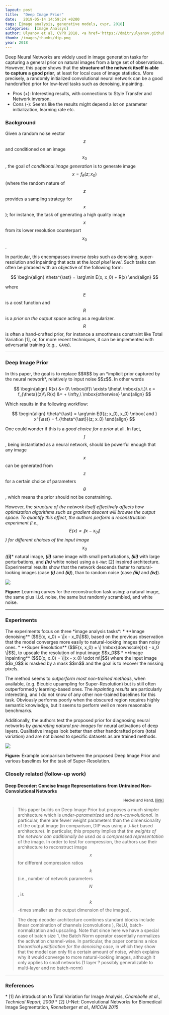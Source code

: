 ```yaml
---
layout: post
title:  "Deep Image Prior"
date:   2019-05-14 14:59:24 +0200
tags: [image analysis, generative models, cvpr, 2018]
categories:  [Image Analsys]
author: Ulyanov et al, CVPR 2018, <a href='https://dmitryulyanov.github.io/deep_image_prior' target='_blank'>[link]</a>
thumb: /images/thumbs/dip.png
year: 2018
---
```



<div class="summary">
Deep Neural Networks are widely used in image generation tasks for capturing a general prior on natural images from a large set of observations. However, this paper shows that the <b>structure of the network itself is able to capture a good prior</b>, at least for local cues of image statistics. More precisely, a randomly initialized convolutional neural network can be a good handcrafted prior for low-level tasks such as denoising, inpainting.
<ul>
<li><span class="procons">Pros (+):</span>  Interesting results, with connections to Style Transfer and Network inverson.</li>
<li><span class="procons">Cons (-):</span> Seems like the results might depend a lot on parameter initialization, learning rate etc.</li>
</ul>
</div>



<h3 class="section theory"> Background  </h3>

Given a random noise vector $$z$$ and conditioned on an image $$x_0$$, the goal of *conditional image generation* is to generate image $$x = f_{\theta}(z; x_0)$$ (where the random nature of $$z$$ provides a sampling strategy for $$x$$); for instance, the task of generating a  high quality image $$x$$ from its lower resolution counterpart $$x_0$$.

In particular, this encompasses  *inverse tasks* such as denoising, super-resolution and inpainting that acts at the *local pixel level*. Such tasks can often be phrased with an objective of the following form:

$$
\begin{align}
\theta^{\ast} = \arg\min E(x, x_0) + R(x)
\end{align}
$$

where $$E$$ is a cost function and $$R$$ is a *prior on the output space* acting as a regularizer. $$R$$ is often a hand-crafted prior, for instance a smoothness constraint like Total Variation <span class="citations">[1]</span>, or, for more recent techniques, it can be implemented with adversarial training (e.g.,` GAN`s).

---

<h3 class="section proposed">Deep Image Prior</h3>
In this paper, the goal is to replace $$R$$ by an *implicit prior captured by the neural network*, relatively to input noise $$z$$. In other words

$$
\begin{align}
R(x) &= 0\ \mbox{if}\ \exists \theta\ \mbox{s.t.}\ x = f_{\theta}(z)\\
R(x) &= + \infty,\ \mbox{otherwise}
\end{align}
$$

Which results in the following workflow:

$$
\begin{align}
\theta^{\ast} = \arg\min E(f(z; x_0), x_0) \mbox{ and } x^{\ast} = f_{\theta^{\ast}}(z; x_0)
\end{align}
$$


One could wonder if this is a *good choice for a prior* at all. In fact,  $$f$$, being instantiated as a neural network, should be powerful enough that any image $$x$$ can be generated from $$z$$ for a certain choice of parameters $$\theta$$, which means the prior should not be constraining.

However, the **structure of the network* itself effectively affects how optimization algorithms such as gradient descent will browse the output space:
To quantify this effect, the authors perform a reconstruction experiment (i.e., $$E(x) = \| x - x_0 \|$$) for different choices of the input image $$x_0$$ (***(i)*** natural image, ***(ii)*** same image with small perturbations, ***(iii)*** with large perturbations, and ***(iv)*** white noise) using a `U-Net` <span class="citations">[2]</span>  inspired architecture. Experimental results show that the network descends faster to natural-looking images (case ***(i)*** and ***(ii)***), than to random noise (case ***(iii)*** and ***(iv)***).


<div class="figure">
<img src="{{ site.baseurl }}/images/posts/dip_toyexp.png">
<p><b>Figure:</b> Learning curves for the reconstruction task using: a natural image, the same plus i.i.d. noise, the same but randomly scrambled, and white noise.</p>
</div>



---


<h3 class="section experiments"> Experiments </h3>
The experiments focus on three *image analysis tasks*:
  * **Image denoising** ($$E(x, x_0) = \|x - x_0\|$$), based on the previous observation that the model converges  more easily to natural-looking images than noisy ones.
  * **Super Resolution** ($$E(x, x_0) = \| \mbox{downscale}(x) - x_0 \|$$), to upscale the resolution of input image $$x_0$$
  * **Image inpainting** ($$E(x, x_0) = \|(x - x_0) \odot m\|$$) where the input image $$x_0$$ is masked by a mask $$m$$ and the goal is to recover the missing pixels.

The method seems to *outperform most non-trained methods*, when available, (e.g. Bicubic upsampling for Super-Resolution) but is still often outperformed y learning-based ones. The *inpainting results* are particularly interesting, and I do not know of any other non-trained baselines for this task. Obviously performs poorly when the obscured region requires highly semantic knowledge, but it seems to perform well on more reasonable benchmarks.

Additionally, the authors test the proposed prior for diagnosing neural networks by *generating natural pre-images* for neural activations of deep layers. Qualitative images look better than other handcrafted priors (total variation) and are not biased to specific datasets as are trained methods.


<div class="figure">
<img src="{{ site.baseurl }}/images/posts/dip_full.png">
<p><b>Figure:</b> Example comparison between the proposed Deep Image Prior and various baselines for the task of Super-Resolution.</p>
</div>



<h3 class="section followup">Closely related (follow-up work)</h3>

<h4 style="margin-bottom: 0px">Deep Decoder: Concise Image Representations from Untrained Non-Convolutional Networks</h4>
<p style="text-align: right"><small>Heckel and Hand, <a href="https://arxiv.org/abs/1810.03982">[link]</a></small></p>


> This paper builds on Deep Image Prior but proposes  a much simpler architecture which is  *under-parametrized* and *non-convolutional*. In particular, there are fewer weight parameters than the dimensionality of the output image (in comparison, DIP was using a `U-Net` based architecture). In particular, this property implies that *the weights of the network can additionally be used as a compressed representation* of the image. In order to test for compression, the authors use their architecture to reconstruct image $$x$$ for different compression ratios $$k$$ (i.e., number of network parameters $$N$$, is $$k$$-times smaller as the output dimension of the images).


> The deep decoder architecture combines standard blocks include linear combination of channels (convolutions ), ReLU, batch-normalization and upscaling. Note that since here we have a special case of batch size 1,  the Batch Norm operator essentially normalizes the activation channel-wise. In particular, the paper contains a nice *theoretical justification for the denoising case*, in which they show that the model can only fit a certain amount of noise, which explains why it would converge to more natural-looking images, although it only applies to small networks (1 layer ? possibly generalizable to multi-layer and no batch-norm)

---

<h3 class="section references"> References </h3>
  * <span class="citations">[1]</span> An introduction to Total Variation for Image Analysis, <i>Chambolle et al., Technical Report, 2009</i>
  * <span class="citations">[2]</span> U-Net: Convolutional Networks for Biomedical Image Segmentation, <i>Ronneberger et al.,  MICCAI 2015</i>
